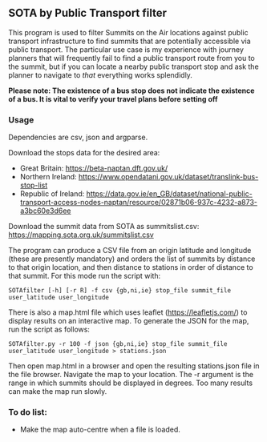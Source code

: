 ## SOTA by Public Transport filter ##

This program is used to filter Summits on the Air locations against public transport infrastructure to find summits that are potentially accessible via public transport. The particular use case is my experience with journey planners that 
will frequently fail to find a public transport route from you to the summit, but if you can locate a nearby public transport stop and ask the planner to navigate to *that* everything works splendidly.

**Please note: The existence of a bus stop does not indicate the existence of a bus. It is vital to verify your travel plans before setting off**


### Usage ###

Dependencies are csv, json and argparse.

Download the stops data for the desired area:

* Great Britain: https://beta-naptan.dft.gov.uk/
* Northern Ireland: https://www.opendatani.gov.uk/dataset/translink-bus-stop-list
* Republic of Ireland: https://data.gov.ie/en_GB/dataset/national-public-transport-access-nodes-naptan/resource/02871b06-937c-4232-a873-a3bc60e3d6ee

Download the summit data from SOTA as summitslist.csv: https://mapping.sota.org.uk/summitslist.csv

The program can produce a CSV file from an origin latitude and longitude (these are presently mandatory) and orders the list of summits by distance to that origin location, and then distance to stations in order of distance to that summit. For this mode run the script with:

`SOTAfilter [-h] [-r R] -f csv {gb,ni,ie} stop_file summit_file user_latitude user_longitude`

There is also a map.html file which uses leaflet (https://leafletjs.com/) to display results on an interactive map. To generate the JSON for the map, run the script as follows:

`SOTAfilter.py -r 100 -f json {gb,ni,ie} stop_file summit_file user_latitude user_longitude > stations.json`

Then open map.html in a browser and open the resulting stations.json file in the file browser. Navigate the map to your location. The -r argument is the range in which summits should be displayed in degrees. Too many results can make the map run slowly.

### To do list: ###

* Make the map auto-centre when a file is loaded.

